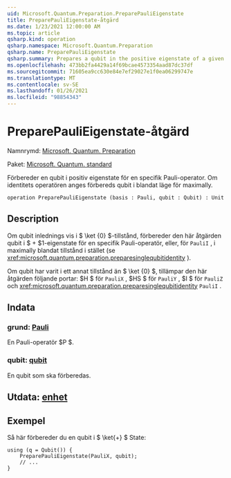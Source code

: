 ```yaml
---
uid: Microsoft.Quantum.Preparation.PreparePauliEigenstate
title: PreparePauliEigenstate-åtgärd
ms.date: 1/23/2021 12:00:00 AM
ms.topic: article
qsharp.kind: operation
qsharp.namespace: Microsoft.Quantum.Preparation
qsharp.name: PreparePauliEigenstate
qsharp.summary: Prepares a qubit in the positive eigenstate of a given Pauli operator. If the identity operator is given, then the qubit is prepared in the maximally mixed state.
ms.openlocfilehash: 473bb2fa4429a14f69bcae4573354aad87dc37df
ms.sourcegitcommit: 71605ea9cc630e84e7ef29027e1f0ea06299747e
ms.translationtype: MT
ms.contentlocale: sv-SE
ms.lasthandoff: 01/26/2021
ms.locfileid: "98854343"
---
```

# <a name="preparepaulieigenstate-operation"></a>PreparePauliEigenstate-åtgärd

Namnrymd: [Microsoft. Quantum. Preparation](xref:Microsoft.Quantum.Preparation)

Paket: [Microsoft. Quantum. standard](https://nuget.org/packages/Microsoft.Quantum.Standard)


Förbereder en qubit i positiv eigenstate för en specifik Pauli-operator.
Om identitets operatören anges förbereds qubit i blandat läge för maximally.

```qsharp
operation PreparePauliEigenstate (basis : Pauli, qubit : Qubit) : Unit
```


## <a name="description"></a>Description

Om qubit inlednings vis i $ \ket {0} $-tillstånd, förbereder den här åtgärden qubit i $ + $1-eigenstate för en specifik Pauli-operatör, eller, för `PauliI` , i maximally blandat tillstånd i stället (se <xref:microsoft.quantum.preparation.preparesinglequbitidentity> ).

Om qubit har varit i ett annat tillstånd än $ \ket {0} $, tillämpar den här åtgärden följande portar: $H $ för `PauliX` , $HS $ för `PauliY` , $I $ för `PauliZ` och <xref:microsoft.quantum.preparation.preparesinglequbitidentity> `PauliI` .

## <a name="input"></a>Indata

### <a name="basis--pauli"></a>grund: [Pauli](xref:microsoft.quantum.lang-ref.pauli)

En Pauli-operatör $P $.


### <a name="qubit--qubit"></a>qubit: [qubit](xref:microsoft.quantum.lang-ref.qubit)

En qubit som ska förberedas.



## <a name="output--unit"></a>Utdata: [enhet](xref:microsoft.quantum.lang-ref.unit)



## <a name="example"></a>Exempel

Så här förbereder du en qubit i $ \ket{+} $ State:

```qsharp
using (q = Qubit()) {
    PreparePauliEigenstate(PauliX, qubit);
    // ...
}
```